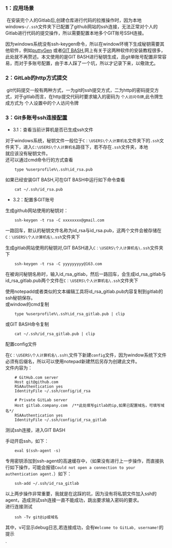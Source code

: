 ### 1：应用场景
  在安装完个人的Gitlab后,创建仓库进行代码的拉推操作时，因为本地windows`~/.ssh`文件夹下已配置了github网站的ssh连接，无法正常对个人的Gitlab进行代码的提交操作，所以需要配置本地多个GIT账号SSH连接。				
  
  因为windows系统没有ssh-keygen命令，所以在window环境下生成秘钥需要其他软件，例如[puttyGen](https://www.chiark.greenend.org.uk/~sgtatham/putty/latest.html "https://www.chiark.greenend.org.uk/~sgtatham/putty/latest.html") 或者[GIT BASH](https://gitforwindows.org/ "https://gitforwindows.org/"),网上有关于这两种软件的安装教程很多，此处就不再赘述。本文使用的是GIT BASH进行秘钥生成，且git单账号配置非常容易，而对于多账号配置，由于本人踩了一个坑，所以才记录下来，以儆效尤。
	
### 2：GitLab的http方式提交
  git代码提交一般有两种方式，一为git的ssh提交方式，二为http的密码提交方式，对于gitlab而言，在http提交代码时要求输入的密码为 `个人访问令牌`,此令牌生成方式为 个人设置中的个人访问令牌
	   
### 3：Git多账号ssh连接[配置](https://gitlab.com/help/ssh/README "https://gitlab.com/help/ssh/README")
 * 3.1：查看当前计算机是否已生成ssh文件      	
 
 对于windows系统，秘钥文件一般位于`C：\USERS\个人计算机名`文件夹下的`.ssh`文件夹下，进入`C:\USERS\个人计算机名`路径下，若不存在`.ssh`文件夹，本地		
 就应该没有秘钥文件。			
 还可以通过cmd命令行的方式查看
 		
		type %userprofile%\.ssh\id_rsa.pub			
		
如果已经安装GIT BASH,可在GIT BASH中运行如下命令查看
		
		cat ~/.ssh/id_rsa.pub		
		
		
* 3.2：配置多GIT账号
	
生成github网站使用的秘钥对：
	
		ssh-keygen -t rsa -C xxxxxxxx@gmail.com
		
	
一路回车，默认的秘钥文件名称为id_rsa与id_rsa.pub，这两个文件会被存储在`C：\USERS\个人计算机名\.ssh`文件夹下

生成gitlab网站使用的秘钥对,GIT BASH进入`C：\USERS\个人计算机名\.ssh`文件夹下

		ssh-keygen -t rsa -C yyyyyyyyy@163.com			
		
在被询问秘钥名称时，输入id_rsa_gitlab，然后一路回车，会生成id_rsa_gitlab与id_rsa_gitlab.pub两个文件在`C：\USERS\个人计算机名\.ssh`文件夹下

使用notepadd或者类似的文本编辑工具将id_rsa_gitlab.pub内容复制到gitlab的ssh秘钥保存。			
或window的cmd复制		
		
		type %userprofile%\.ssh\id_rsa_gitlab.pub | clip			
		
或GIT BASH命令复制		

		cat ~/.ssh/id_rsa_gitlab.pub | clip
	
		


配置config文件		

在`C：\USERS\个人计算机名\.ssh\`文件下新建`config`文件，因为window系统下文件必须有后缀名，所以可以使用notepad新建然后另存为创建此文件。			
文件内容为：		
		
		# GitHub.com server
		Host git@github.com
		RSAAuthentication yes
		IdentityFile ~/.ssh/config/id_rsa
		
		# Private GitLab server
		Host gitlab.company.com  /**此处填写gitlab的ip,如果已配置域名，可填写域名*/
		RSAAuthentication yes
		IdentityFile ~/.ssh/config/id_rsa_gitlab
		

测试ssh连接，进入GIT BASH

手动开启ssh，如下：
		
		eval $(ssh-agent -s)
		
专用密钥添加到ssh-agent的高速缓存中，（如果没有进行上一步操作，而直接执行如下操作，可能会报错`Could not open a connection to your authentication agent.`）如下：

		ssh-add ~/.ssh/id_rsa_gitlab
		
以上两步操作非常重要，我就是在这踩的坑，因为没有将私钥文件加入ssh的agent，造成测试ssh连接一直不能成功，跳出要求输入密码的要求。			
进行连接测试
		
		ssh -Tv git@ip或域名
		
其中，v可显示debug日志,若连接成功，会有`Welcome to GitLab, username!`的提示			






`


	
	
	
	

 
	
